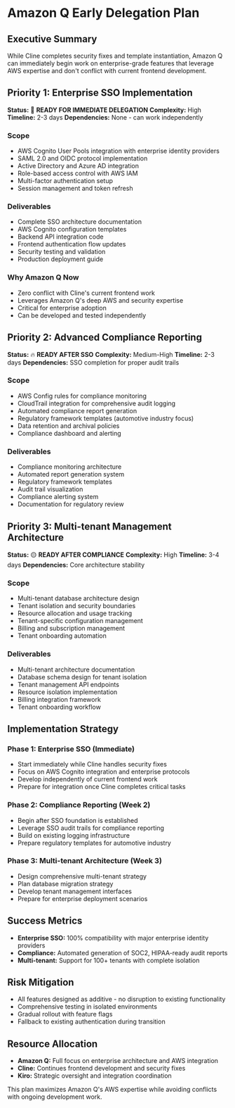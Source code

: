 # Amazon Q Early Delegation Plan

## Executive Summary
While Cline completes security fixes and template instantiation, Amazon Q can immediately begin work on enterprise-grade features that leverage AWS expertise and don't conflict with current frontend development.

## Priority 1: Enterprise SSO Implementation
**Status:** 🚀 **READY FOR IMMEDIATE DELEGATION**
**Complexity:** High
**Timeline:** 2-3 days
**Dependencies:** None - can work independently

### Scope
- AWS Cognito User Pools integration with enterprise identity providers
- SAML 2.0 and OIDC protocol implementation
- Active Directory and Azure AD integration
- Role-based access control with AWS IAM
- Multi-factor authentication setup
- Session management and token refresh

### Deliverables
- Complete SSO architecture documentation
- AWS Cognito configuration templates
- Backend API integration code
- Frontend authentication flow updates
- Security testing and validation
- Production deployment guide

### Why Amazon Q Now
- Zero conflict with Cline's current frontend work
- Leverages Amazon Q's deep AWS and security expertise
- Critical for enterprise adoption
- Can be developed and tested independently

## Priority 2: Advanced Compliance Reporting
**Status:** 🔥 **READY AFTER SSO**
**Complexity:** Medium-High
**Timeline:** 2-3 days
**Dependencies:** SSO completion for proper audit trails

### Scope
- AWS Config rules for compliance monitoring
- CloudTrail integration for comprehensive audit logging
- Automated compliance report generation
- Regulatory framework templates (automotive industry focus)
- Data retention and archival policies
- Compliance dashboard and alerting

### Deliverables
- Compliance monitoring architecture
- Automated report generation system
- Regulatory framework templates
- Audit trail visualization
- Compliance alerting system
- Documentation for regulatory review

## Priority 3: Multi-tenant Management Architecture
**Status:** 🟡 **READY AFTER COMPLIANCE**
**Complexity:** High
**Timeline:** 3-4 days
**Dependencies:** Core architecture stability

### Scope
- Multi-tenant database architecture design
- Tenant isolation and security boundaries
- Resource allocation and usage tracking
- Tenant-specific configuration management
- Billing and subscription management
- Tenant onboarding automation

### Deliverables
- Multi-tenant architecture documentation
- Database schema design for tenant isolation
- Tenant management API endpoints
- Resource isolation implementation
- Billing integration framework
- Tenant onboarding workflow

## Implementation Strategy

### Phase 1: Enterprise SSO (Immediate)
- Start immediately while Cline handles security fixes
- Focus on AWS Cognito integration and enterprise protocols
- Develop independently of current frontend work
- Prepare for integration once Cline completes critical tasks

### Phase 2: Compliance Reporting (Week 2)
- Begin after SSO foundation is established
- Leverage SSO audit trails for compliance reporting
- Build on existing logging infrastructure
- Prepare regulatory templates for automotive industry

### Phase 3: Multi-tenant Architecture (Week 3)
- Design comprehensive multi-tenant strategy
- Plan database migration strategy
- Develop tenant management interfaces
- Prepare for enterprise deployment scenarios

## Success Metrics
- **Enterprise SSO:** 100% compatibility with major enterprise identity providers
- **Compliance:** Automated generation of SOC2, HIPAA-ready audit reports
- **Multi-tenant:** Support for 100+ tenants with complete isolation

## Risk Mitigation
- All features designed as additive - no disruption to existing functionality
- Comprehensive testing in isolated environments
- Gradual rollout with feature flags
- Fallback to existing authentication during transition

## Resource Allocation
- **Amazon Q:** Full focus on enterprise architecture and AWS integration
- **Cline:** Continues frontend development and security fixes
- **Kiro:** Strategic oversight and integration coordination

This plan maximizes Amazon Q's AWS expertise while avoiding conflicts with ongoing development work.